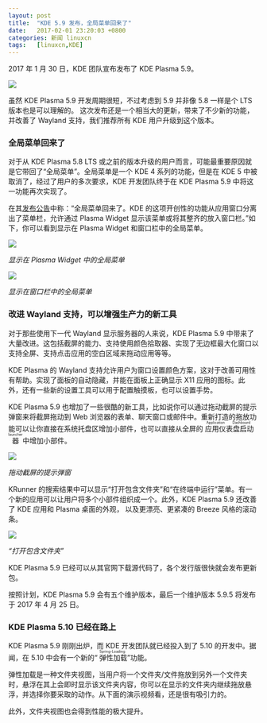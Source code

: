 ```yaml
---
layout: post
title:	"KDE 5.9 发布，全局菜单回来了"
date:	2017-02-01 23:20:03 +0800 
categories:	新闻 linuxcn 
tags:	[linuxcn,KDE]
---
```



2017 年 1 月 30 日，KDE 团队宣布发布了 KDE Plasma 5.9。


![](/Asserts/Images//attachment/album/201702/01/231821tbv80bnnbmevbbvz.jpg)


虽然 KDE Plasma 5.9 开发周期很短，不过考虑到 5.9 并非像 5.8 一样是个 LTS 版本也是可以理解的。 这次发布还是一个相当大的更新，带来了不少新的功能，并改善了 Wayland 支持，我们推荐所有 KDE 用户升级到这个版本。







### 全局菜单回来了


对于从 KDE Plasma 5.8 LTS 或之前的版本升级的用户而言，可能最重要原因就是它带回了“全局菜单”。全局菜单是一个 KDE 4 系列的功能，但是在 KDE 5 中被取消了，经过了用户的多次要求，KDE 开发团队终于在 KDE Plasma 5.9 中将这一功能再次实现了。


在其[发布公告](https://www.kde.org/announcements/plasma-5.9.0.php)中称：“全局菜单回来了。KDE 的这项开创性的功能从应用窗口分离出了菜单栏，允许通过 Plasma Widget 显示该菜单或将其整齐的放入窗口栏。”如下，你可以看到显示在 Plasma Widget 和窗口栏中的全局菜单。


![](/Asserts/Images//attachment/album/201702/01/231845xoym0ar0aub0wmun.jpg)


*显示在 Plasma Widget 中的全局菜单*


![](/Asserts/Images//attachment/album/201702/01/231911hpd8cqyn8ylr9o9i.jpg)


*显示在窗口栏中的全局菜单*


### 改进 Wayland 支持，可以增强生产力的新工具


对于那些使用下一代 Wayland 显示服务器的人来说，KDE Plasma 5.9 中带来了大量改进。这包括截屏的能力、支持使用颜色拾取器、实现了无边框最大化窗口以支持全屏、支持点击应用的空白区域来拖动应用等等。


KDE Plasma 的 Wayland 支持允许用户为窗口设置颜色方案，这对于改善可用性有帮助。实现了面板的自动隐藏，并能在面板上正确显示 X11 应用的图标。此外，还有一些新的设置工具可以用于配置触摸板，也可以设置手势。


KDE Plasma 5.9 也增加了一些很酷的新工具，比如说你可以通过拖动截屏的提示弹窗来将截屏拖动到 Web 浏览器的表单、聊天窗口或邮件中。重新打造的拖放功能可以让你直接在系统托盘区增加小部件，也可以直接从全屏的<ruby> 应用仪表盘启动器 <rp>  （ </rp> <rt>  Application Dashboard launcher </rt> <rp>  ） </rp></ruby>中增加小部件。


![](/Asserts/Images//attachment/album/201702/01/231933cdqodc7iq1314d13.jpg)


*拖动截屏的提示弹窗*


KRunner 的搜索结果中可以显示“打开包含文件夹”和“在终端中运行”菜单。有一个新的应用可以让用户将多个小部件组织成一个。此外，KDE Plasma 5.9 还改善了 KDE 应用和 Plasma 桌面的外观， 以及更漂亮、更紧凑的 Breeze 风格的滚动条。


![](/Asserts/Images//attachment/album/201702/01/231953n1iijilaevbbleco.jpg)


*“打开包含文件夹”*


KDE Plasma 5.9 已经可以从其官网下载源代码了，各个发行版很快就会发布更新包。


按照计划，KDE Plasma 5.9 会有五个维护版本，最后一个维护版本 5.9.5 将发布于 2017 年 4 月 25 日。


### KDE Plasma 5.10 已经在路上


KDE Plasma 5.9 刚刚出炉，而 KDE 开发团队就已经投入到了 5.10 的开发中。据闻，在 5.10 中会有一个新的“<ruby> 弹性加载 <rp>  （ </rp> <rt>  Spring-Loading </rt> <rp>  ） </rp></ruby>”功能。


弹性加载是一种文件夹视图，当用户将一个文件夹/文件拖放到另外一个文件夹时，悬浮在其上会即时显示该文件夹内容，你可以在显示的文件夹内继续拖放悬浮，并选择你要采取的动作。从下面的演示视频看，还是很有吸引力的。







此外，文件夹视图也会得到性能的极大提升。
